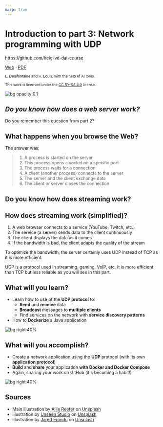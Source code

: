 ```yaml
---
marp: true
---
```


<!--
theme: gaia
size: 16:9
paginate: true
author: L. Delafontaine and H. Louis, with the help of AI tools
title: 'HEIG-VD DAI Course - Introduction to part 3: Network programming with UDP'
description: 'Introduction to part 3: Network programming with UDP for the DAI course at HEIG-VD, Switzerland'
url: https://heig-vd-dai-course.github.io/heig-vd-dai-course/19-introduction-to-part-3/
footer: '**HEIG-VD** - DAI Course 2023-2024 - CC BY-SA 4.0'
style: |
    :root {
        --color-background: #fff;
        --color-foreground: #333;
        --color-highlight: #f96;
        --color-dimmed: #888;
        --color-headings: #7d8ca3;
    }
    blockquote {
        font-style: italic;
    }
    table {
        width: 100%;
    }
    th:first-child {
        width: 15%;
    }
    h1, h2, h3, h4, h5, h6 {
        color: var(--color-headings);
    }
    h2, h3, h4, h5, h6 {
        font-size: 1.5rem;
    }
    h1 a:link, h2 a:link, h3 a:link, h4 a:link, h5 a:link, h6 a:link {
        text-decoration: none;
    }
    section:not([class=lead]) > p, blockquote {
        text-align: justify;
    }
headingDivider: 4
-->

[web]:
  https://heig-vd-dai-course.github.io/heig-vd-dai-course/19-introduction-to-part-3/
[pdf]:
  https://heig-vd-dai-course.github.io/heig-vd-dai-course/19-introduction-to-part-3/19-introduction-to-part-3-presentation.pdf
[license]:
  https://github.com/heig-vd-dai-course/heig-vd-dai-course/blob/main/LICENSE.md
[illustration]:
  https://images.unsplash.com/photo-1631220706319-657942774d02?fit=crop&h=720

# Introduction to part 3: Network programming with UDP

<!--
_class: lead
_paginate: false
-->

<https://github.com/heig-vd-dai-course>

[Web][web] · [PDF][pdf]

<small>L. Delafontaine and H. Louis, with the help of AI tools.</small>

<small>This work is licensed under the [CC BY-SA 4.0][license] license.</small>

![bg opacity:0.1][illustration]

## _Do you know how does a web server work?_

<!-- _class: lead -->

Do you remember this question from part 2?

## What happens when you browse the Web?

The answer was:

> 1. A process is started on the server
> 2. This process opens a socket on a specific port
> 3. The process waits for a connection
> 4. A client (another process) connects to the server
> 5. The server and the client exchange data
> 6. The client or server closes the connection

## Do you know how does streaming work?

<!-- _class: lead -->

## How does streaming work (simplified)?

1. A web browser connects to a service (YouTube, Twitch, etc.)
2. The service (a server) sends data to the client continuously
3. The client displays the data as it comes
4. If the bandwidth is bad, the client adapts the quality of the stream

To optimize the bandwidth, the server certainly uses UDP instead of TCP as it is
more efficient.

UDP is a protocol used in streaming, gaming, VoIP, etc. It is more efficient
than TCP but less reliable as you will see in this part.

## What will you learn?

- Learn how to use of the **UDP protocol** to:
  - **Send** and **receive** data
  - **Broadcast** messages to **multiple clients**
  - Find services on the network with **service discovery patterns**
- How to **Dockerize** a Java application

![bg right:40%](https://images.unsplash.com/photo-1434030216411-0b793f4b4173?fit=crop&h=720)

## What will you accomplish?

- Create a network application using the **UDP** protocol (with its own
  **application protocol**)
- **Build** and **share** your application **with Docker and Docker Compose**
- Again, sharing your work on GitHub (it's becoming a habit!)

![bg right:40%](https://images.unsplash.com/photo-1433878455169-4698e60005b1?fit=crop&h=720)

## Sources

- Main illustration by [Allie Reefer](https://unsplash.com/@thepghtraveler) on
  [Unsplash](https://unsplash.com/photos/rAoQn6kwv64)
- Illustration by [Unseen Studio](https://unsplash.com/@craftedbygc) on
  [Unsplash](https://unsplash.com/photos/s9CC2SKySJM)
- Illustration by [Jared Erondu](https://unsplash.com/@erondu) on
  [Unsplash](https://unsplash.com/photos/j4PaE7E2_Ws)
